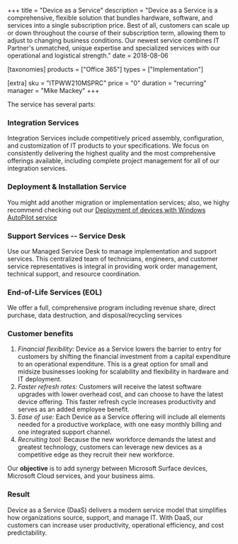 +++
title = "Device as a Service"
description = "Device as a Service is a comprehensive, flexible solution that bundles hardware, software, and services into a single subscription price. Best of all, customers can scale up or down throughout the course of their subscription term, allowing them to adjust to changing business conditions. Our newest service combines IT Partner's unmatched, unique expertise and specialized services with our operational and logistical strength."
date = 2018-08-06

[taxonomies]
products = ["Office 365"]
types = ["Implementation"]

[extra]
sku = "ITPWW210MSPRC"
price = "0"
duration = "recurring"
manager = "Mike Mackey"
+++

The service has several parts:

### Integration Services

Integration Services include competitively priced assembly,
configuration, and customization of IT products to your specifications.
We focus on consistently delivering the highest quality and the most
comprehensive offerings available, including complete project management
for all of our integration services.

### Deployment & Installation Service

You might add another migration or implementation services; also, we
highy recommend checking out our [Deployment of devices with Windows AutoPilot
service](https://o365hq.com/services/deployment-of-devices-with-windows-autopilot)

### Support Services -- Service Desk

Use our Managed Service Desk to manage implementation and support services. This
centralized team of technicians, engineers, and customer service
representatives is integral in providing work order management,
technical support, and resource coordination.

### End-of-Life Services (EOL)

We offer a full, comprehensive program including revenue share, direct
purchase, data destruction, and disposal/recycling services

### Customer benefits

1.  *Financial flexibility:* Device as a Service lowers the barrier to
    entry for customers by shifting the financial investment from a
    capital expenditure to an operational expenditure. This is a great
    option for small and midsize businesses looking for scalability and
    flexibility in hardware and IT deployment.
2.  *Faster refresh rates:* Customers will receive the latest software
    upgrades with lower overhead cost, and can choose to have the latest
    device offering. This faster refresh cycle increases productivity
    and serves as an added employee benefit.
3.  *Ease of use:* Each Device as a Service offering will include all
    elements needed for a productive workplace, with one easy monthly
    billing and one integrated support channel.
4.  *Recruiting tool:* Because the new workforce demands the latest and
    greatest technology, customers can leverage new devices as a
    competitive edge as they recruit their new workforce.

Our **objective** is to add synergy between Microsoft Surface devices,
Microsoft Cloud services, and your business aims.

### Result

Device as a Service (DaaS) delivers a modern service model that
simplifies how organizations source, support, and manage IT. With DaaS,
our customers can increase user productivity, operational efficiency, and
cost predictability.
